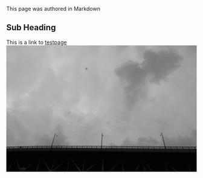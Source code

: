 This page was authored in Markdown

## Sub Heading

This is a link to [testpage](testpage.md)
![](plane_bridge.jpg)
